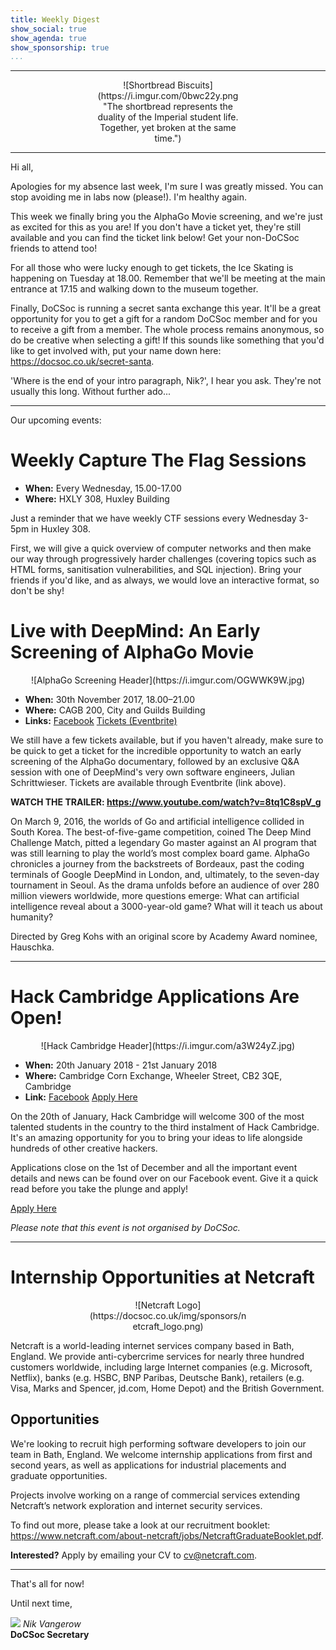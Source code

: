 ```yaml
---
title: Weekly Digest
show_social: true
show_agenda: true
show_sponsorship: true
...
```


---

<center>
<div style="position:relative;width:50%">
    ![Shortbread Biscuits](https://i.imgur.com/0bwc22y.png "The shortbread represents the duality of the Imperial student life. Together, yet broken at the same time.")
</div>
</center>

---

Hi all,

Apologies for my absence last week, I'm sure I was greatly missed. You can stop
avoiding me in labs now (please!). I'm healthy again.

This week we finally bring you the AlphaGo Movie screening, and we're just as
excited for this as you are! If you don't have a ticket yet, they're still
available and you can find the ticket link below! Get your non-DoCSoc friends to
attend too!

For all those who were lucky enough to get tickets, the Ice Skating is happening
on Tuesday at 18.00. Remember that we'll be meeting at the main entrance at
17.15 and walking down to the museum together.

Finally, DoCSoc is running a secret santa exchange this year. It'll be a great
opportunity for you to get a gift for a random DoCSoc member and for you to
receive a gift from a member. The whole process remains anonymous, so do be
creative when selecting a gift! If this sounds like something that you'd like to
get involved with, put your name down here: <https://docsoc.co.uk/secret-santa>.

'Where is the end of your intro paragraph, Nik?', I hear you ask. They're not
usually this long. Without further ado...

---

Our upcoming events:

# Weekly Capture The Flag Sessions

- **When:** Every Wednesday, 15.00-17.00
- **Where:** HXLY 308, Huxley Building

Just a reminder that we have weekly CTF sessions every Wednesday 3-5pm in Huxley
308.

First, we will give a quick overview of computer networks and then make our way
through progressively harder challenges (covering topics such as HTML forms,
sanitisation vulnerabilities, and SQL injection). Bring your friends if you'd
like, and as always, we would love an interactive format, so don't be shy!

# Live with DeepMind: An Early Screening of AlphaGo Movie

<center>
  ![AlphaGo Screening Header](https://i.imgur.com/OGWWK9W.jpg)
</center>

- **When:** 30th November 2017, 18.00–21.00
- **Where:** CAGB 200, City and Guilds Building
- **Links:** [Facebook](https://docsoc.co.uk/alphago-movie/) [Tickets (Eventbrite)](https://www.eventbrite.co.uk/e/live-with-deepmind-an-early-screening-of-alphago-movie-tickets-39618186061)

We still have a few tickets available, but if you haven't already, make sure to
be quick to get a ticket for the incredible opportunity to watch an early
screening of the AlphaGo documentary, followed by an exclusive Q&A session with
one of DeepMind's very own software engineers, Julian Schrittwieser. Tickets are
available through Eventbrite (link above).

**WATCH THE TRAILER: <https://www.youtube.com/watch?v=8tq1C8spV_g>**

On March 9, 2016, the worlds of Go and artificial intelligence collided in South
Korea. The best-of-five-game competition, coined The Deep Mind Challenge Match,
pitted a legendary Go master against an AI program that was still learning to
play the world’s most complex board game. AlphaGo chronicles a journey from the
backstreets of Bordeaux, past the coding terminals of Google DeepMind in London,
and, ultimately, to the seven-day tournament in Seoul. As the drama unfolds
before an audience of over 280 million viewers worldwide, more questions emerge:
What can artificial intelligence reveal about a 3000-year-old game? What will it
teach us about humanity?

Directed by Greg Kohs with an original score by Academy Award nominee, Hauschka.

<!-- TODO: Change Facebook link to marvin redirect version
# DoCSoc Christmas Party

<center>
  ![Christmas Party Header]()
</center>

- **When:** 5th December 2017, 18.30-23.30
- **Where:** HXLY 217/218, Huxley Building
- **Link:** [Facebook](https://www.facebook.com/events/128903131113344/)

Put your Santa hat and Christmas jumper on for a night of festive fun on Tuesday
5th December!

There'll be mince pies, Christmas snacks, mulled wine, hot chocolate etc. We'll
also be playing party games and in general having a lot of fun, so come get into
the holiday spirit with us!

This event is open to all DoCSoc members, including under-18s.
-->

---

# Hack Cambridge Applications Are Open!

<center>
  ![Hack Cambridge Header](https://i.imgur.com/a3W24yZ.jpg)
</center>

- **When:** 20th January 2018 - 21st January 2018
- **Where:** Cambridge Corn Exchange, Wheeler Street, CB2 3QE, Cambridge
- **Link:** [Facebook](http://www.facebook.com/events/548375982170832/) [Apply Here](http://hackcambridge.com/apply)

On the 20th of January, Hack Cambridge will welcome 300 of the most talented
students in the country to the third instalment of Hack Cambridge. It's an
amazing opportunity for you to bring your ideas to life alongside hundreds of
other creative hackers.

Applications close on the 1st of December and all the important event details
and news can be found over on our Facebook event. Give it a quick read before
you take the plunge and apply!

[Apply Here](http://hackcambridge.com/apply)

*Please note that this event is not organised by DoCSoc.*

---

# Internship Opportunities at Netcraft

<center>
<div style="position:relative;width:50%">
    ![Netcraft Logo](https://docsoc.co.uk/img/sponsors/netcraft_logo.png)
</div>
</center>

Netcraft is a world-leading internet services company based in Bath, England. We
provide anti-cybercrime services for nearly three hundred customers worldwide,
including large Internet companies (e.g. Microsoft, Netflix), banks (e.g. HSBC,
BNP Paribas, Deutsche Bank), retailers (e.g. Visa, Marks and Spencer, jd.com,
Home Depot) and the British Government.

## Opportunities

We're looking to recruit high performing software developers to join our team in
Bath, England. We welcome internship applications from first and second years,
as well as applications for industrial placements and graduate opportunities.

Projects involve working on a range of commercial services extending Netcraft’s
network exploration and internet security services.

To find out more, please take a look at our recruitment booklet:
<https://www.netcraft.com/about-netcraft/jobs/NetcraftGraduateBooklet.pdf>.

**Interested?** Apply by emailing your CV to <cv@netcraft.com>.

---

That's all for now!

Until next time,

[![](http://i.imgur.com/mwEtDPb.png)](https://www.fb.com/nik.vangerow) *Nik
Vangerow*<br>**DoCSoc Secretary**
